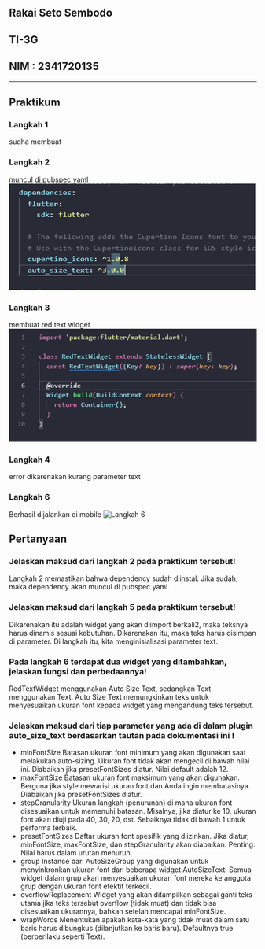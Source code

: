 ## Rakai Seto Sembodo
## TI-3G
## NIM : 2341720135

---

## Praktikum 
### Langkah 1
sudha membuat

### Langkah 2
muncul di pubspec.yaml
![Langkah 2](flutter_plugin_pubdev/img/langkah2.png)

### Langkah 3
membuat red text widget
![Langkah 3](flutter_plugin_pubdev/img/langkah3.png)

### Langkah 4
error dikarenakan kurang parameter text

### Langkah 6
Berhasil dijalankan di mobile
![Langkah 6](flutter_plugin_pubdev/img/langkah6.png)

## Pertanyaan
### Jelaskan maksud dari langkah 2 pada praktikum tersebut!
Langkah 2 memastikan bahwa dependency sudah diinstal. Jika sudah, maka dependency akan muncul di pubspec.yaml

### Jelaskan maksud dari langkah 5 pada praktikum tersebut!
Dikarenakan itu adalah widget yang akan diimport berkali2, maka teksnya harus dinamis sesuai kebutuhan. Dikarenakan itu, maka teks harus disimpan di parameter. Di langkah itu, kita menginisialisasi parameter text.

### Pada langkah 6 terdapat dua widget yang ditambahkan, jelaskan fungsi dan perbedaannya!
RedTextWidget menggunakan Auto Size Text, sedangkan Text menggunakan Text. Auto Size Text memungkinkan teks untuk menyesuaikan ukuran font kepada widget yang mengandung teks tersebut.

### Jelaskan maksud dari tiap parameter yang ada di dalam plugin auto_size_text berdasarkan tautan pada dokumentasi ini !
- minFontSize	Batasan ukuran font minimum yang akan digunakan saat melakukan auto-sizing. Ukuran font tidak akan mengecil di bawah nilai ini. Diabaikan jika presetFontSizes diatur. Nilai default adalah 12.
- maxFontSize	Batasan ukuran font maksimum yang akan digunakan. Berguna jika style mewarisi ukuran font dan Anda ingin membatasinya. Diabaikan jika presetFontSizes diatur.
- stepGranularity	Ukuran langkah (penurunan) di mana ukuran font disesuaikan untuk memenuhi batasan. Misalnya, jika diatur ke 10, ukuran font akan diuji pada 40, 30, 20, dst. Sebaiknya tidak di bawah 1 untuk performa terbaik.
- presetFontSizes	Daftar ukuran font spesifik yang diizinkan. Jika diatur, minFontSize, maxFontSize, dan stepGranularity akan diabaikan. Penting: Nilai harus dalam urutan menurun.
- group	Instance dari AutoSizeGroup yang digunakan untuk menyinkronkan ukuran font dari beberapa widget AutoSizeText. Semua widget dalam grup akan menyesuaikan ukuran font mereka ke anggota grup dengan ukuran font efektif terkecil.
- overflowReplacement	Widget yang akan ditampilkan sebagai ganti teks utama jika teks tersebut overflow (tidak muat) dan tidak bisa disesuaikan ukurannya, bahkan setelah mencapai minFontSize.
- wrapWords	Menentukan apakah kata-kata yang tidak muat dalam satu baris harus dibungkus (dilanjutkan ke baris baru). Defaultnya true (berperilaku seperti Text).

### 